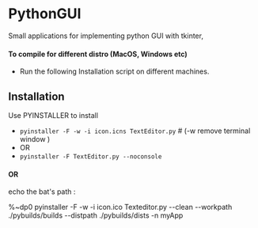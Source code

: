 # PythonGUI

Small applications for implementing python GUI with tkinter,


#### To compile for different distro (MacOS, Windows etc)

- Run the following Installation script on different machines.

## Installation

Use PYINSTALLER to install

- `pyinstaller -F -w -i icon.icns TextEditor.py`   # (-w remove terminal window )
- OR
- `pyinstaller -F TextEditor.py --noconsole`

#### OR

echo the bat's path :

%~dp0
pyinstaller -F -w -i icon.ico Texteditor.py --clean --workpath ./pybuilds/builds --distpath ./pybuilds/dists -n myApp
